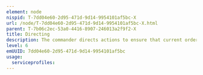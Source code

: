 ```yaml
---
element: node
nispid: T-7dd04e60-2d95-471d-9d14-9954101af5bc-X
url: /node/T-7dd04e60-2d95-471d-9d14-9954101af5bc-X.html
parent: T-7b06c2ec-53a0-4416-8907-246013a2f9f2-X
title: Directing
description: The commander directs actions to ensure that current orders and directives are completed as intended. This direction is done with the broader purpose of accomplishing the overall mission. Tools like the commander’s intent and CCIRs assist the commander in this role. The preponderance of the commander’s directing function is conducted by the joint operations centre (JOC). Command styles are dependent on personality, and there is no single formula or template. In deciding on their approach to directing the joint force during execution, the commander should consider how best to utilise the following activities.
level: 6
emUUID: 7dd04e60-2d95-471d-9d14-9954101af5bc
usage:
  serviceprofiles:
---
```

